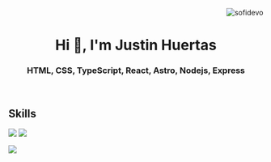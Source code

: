<p align="right"> <img src="https://komarev.com/ghpvc/?username=sofidevo&label=Profile%20views&color=0e75b6&style=flat" alt="sofidevo" /></p>
<h1 align="center">Hi 👋, I'm Justin Huertas</h1>
<h3 align="center">HTML, CSS, TypeScript, React, Astro, Nodejs, Express</h3>
  <br>
    
## Skills

![](https://skillicons.dev/icons?i=react,typescript,javascript,redux,vite,nodejs,express,nextjs,jest,md,bash,java)
![](https://skillicons.dev/icons?i=git,mongodb,firebase,supabase,html,css,sass,tailwind,materialui,astro,linux,powershell,figma)

<img src="https://github-readme-stats.vercel.app/api?username=justin-A18&show_icons=true&theme=radical"/>
